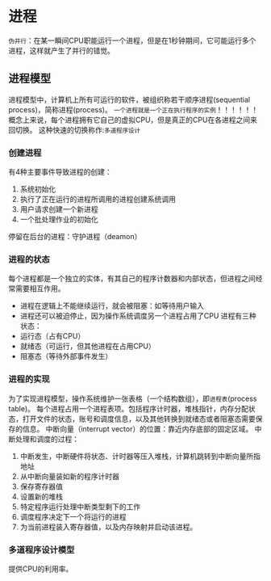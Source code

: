# 进程
`伪并行`：在某一瞬间CPU职能运行一个进程，但是在1秒钟期间，它可能运行多个进程，这样就产生了并行的错觉。

## 进程模型
进程模型中，计算机上所有可运行的软件，被组织称若干顺序进程(sequential process)，简称进程(process)。
`一个进程就是一个正在执行程序的实例`！！！！！！
概念上来说，每个进程拥有它自己的虚拟CPU，但是真正的CPU在各进程之间来回切换。
这种快速的切换称作:`多道程序设计`

### 创建进程
有4种主要事件导致进程的创建：
1. 系统初始化
2. 执行了正在运行的进程所调用的进程创建系统调用
3. 用户请求创建一个新进程
4. 一个批处理作业的初始化

停留在后台的进程：守护进程（deamon）

### 进程的状态
每个进程都是一个独立的实体，有其自己的程序计数器和内部状态，但进程之间经常需要相互作用。
* 进程在逻辑上不能继续运行，就会被阻塞：如等待用户输入
* 进程还可以被迫停止，因为操作系统调度另一个进程占用了CPU
进程有三种状态：
* 运行态（占有CPU）
* 就绪态（可运行，但其他进程在占用CPU）
* 阻塞态（等待外部事件发生）

### 进程的实现
为了实现进程模型，操作系统维护一张表格（一个结构数组），即`进程表`(process table)。
每个进程占用一个进程表项。包括程序计时器，堆栈指针，内存分配状态，打开文件的状态，账号和调度信息，以及其他转换到就绪态或者阻塞态需要保存的信息。
中断向量（interrupt vector）的位置：靠近内存底部的固定区域。
中断处理和调度的过程：
1. 中断发生，中断硬件将状态、计时器等压入堆栈，计算机跳转到中断向量所指地址
2. 从中断向量装如新的程序计时器
3. 保存寄存器值
4. 设置新的堆栈
5. 特定程序运行处理中断类型剩下的工作
6. 调度程序决定下一个将运行的进程
7. 为当前进程装入寄存器值，以及内存映射并启动该进程。

### 多道程序设计模型
提供CPU的利用率。